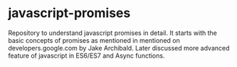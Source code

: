 # javascript-promises
Repository to understand javascript promises in detail. It starts with the basic concepts of promises as mentioned in mentioned on developers.google.com by Jake Archibald. Later discussed more advanced feature of javascript in ES6/ES7 and Async functions.
